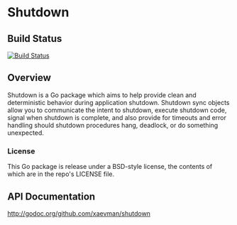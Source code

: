 # Shutdown

## Build Status
[![Build Status](https://travis-ci.org/xaevman/shutdown.svg?branch=master)](https://travis-ci.org/xaevman/shutdown)

## Overview
Shutdown is a Go package which aims to help provide clean and deterministic behavior during application shutdown. Shutdown sync objects allow you to communicate the intent to shutdown, 
execute shutdown code, signal when shutdown is complete, and also provide for timeouts and error handling should shutdown procedures hang, deadlock, or do something unexpected.

### License
This Go package is release under a BSD-style license, the contents of which are in the repo's LICENSE file.

## API Documentation
http://godoc.org/github.com/xaevman/shutdown
